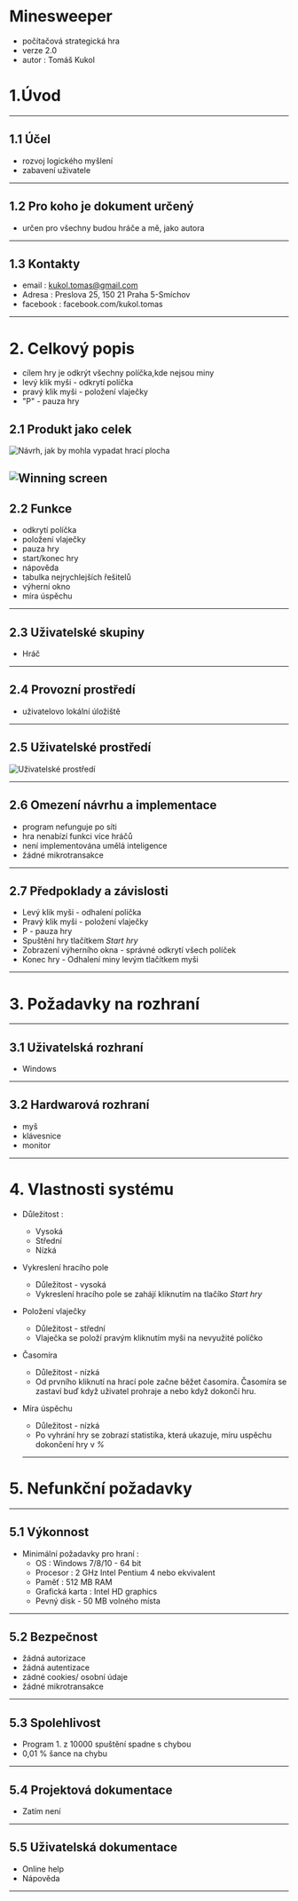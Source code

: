 # Minesweeper
- počítačová strategická hra
- verze 2.0
- autor : Tomáš Kukol

# 1.Úvod
------------------------------------------

## 1.1 Účel
- rozvoj logického myšlení 
- zabavení uživatele 
------------------------------------------

## 1.2 Pro koho je dokument určený
- určen pro všechny budou hráče a mě, jako autora
------------------------------------------

## 1.3 Kontakty
- email : kukol.tomas@gmail.com
- Adresa : Preslova 25, 150 21 Praha 5-Smíchov
- facebook : facebook.com/kukol.tomas
------------------------------------------
# 2. Celkový popis
- cílem hry je odkrýt všechny políčka,kde nejsou miny
- levý klik myši - odkrytí políčka
- pravý klik myši - položení vlaječky
- "P" - pauza hry

## 2.1 Produkt jako celek
![Návrh, jak by mohla vypadat hrací plocha](https://github.com/KukolTomas/Minesweeper/blob/master/minesweeper%20hrac%C3%AD%20plocha.png)


![Winning screen](https://github.com/KukolTomas/Minesweeper/blob/master/n%C4%9Bco%20jako%20winning%20screen.png)
------------------------------------------

## 2.2 Funkce
- odkrytí políčka
- položení vlaječky
- pauza hry
- start/konec hry
- nápověda
- tabulka nejrychlejších řešitelů
- výherní okno
- míra úspěchu
------------------------------------------

## 2.3 Uživatelské skupiny
- Hráč
------------------------------------------

## 2.4 Provozní prostředí
- uživatelovo lokální úložiště
------------------------------------------

## 2.5 Uživatelské prostředí
![Uživatelské prostředí](https://github.com/KukolTomas/Minesweeper/blob/master/minesweeper%20hrac%C3%AD%20plocha.png)

------------------------------------------

## 2.6 Omezení návrhu a implementace
- program nefunguje po síti
- hra nenabízí funkci více hráčů
- není implementována umělá inteligence
- žádné mikrotransakce
------------------------------------------

## 2.7 Předpoklady a závislosti
- Levý klik myši - odhalení políčka
- Pravý klik myši - položení vlaječky
- P - pauza hry
- Spuštění hry tlačítkem _Start hry_
- Zobrazení výherního okna - správné odkrytí všech políček
- Konec hry - Odhalení miny levým tlačítkem myši
------------------------------------------

# 3. Požadavky na rozhraní
------------------------------------------

## 3.1 Uživatelská rozhraní
- Windows
------------------------------------------

## 3.2 Hardwarová rozhraní
- myš
- klávesnice
- monitor
------------------------------------------

# 4. Vlastnosti systému
- Důležitost :
  - Vysoká
  - Střední
  - Nízká
 
- Vykreslení hracího pole
  - Důležitost - vysoká
  - Vykreslení hracího pole se zahájí kliknutím na tlačíko _Start hry_
  
- Položení vlaječky
  - Důležitost - střední
  - Vlaječka se položí pravým kliknutím myši na nevyužité políčko
  
- Časomíra
  - Důležitost - nízká
  - Od prvního kliknutí na hrací pole začne běžet časomíra. Časomíra se zastaví buď když uživatel prohraje a nebo když dokončí hru.

- Míra úspěchu
  - Důležitost - nízká
  - Po vyhrání hry se zobrazí statistika, která ukazuje, míru uspěchu dokončení hry v _%_
  ------------------------------------------
  
# 5. Nefunkční požadavky
------------------------------------------

## 5.1 Výkonnost
- Minimální požadavky pro hraní : 
  - OS : Windows 7/8/10 - 64 bit
  - Procesor : 2 GHz Intel Pentium 4 nebo ekvivalent
  - Paměť : 512 MB RAM
  - Grafická karta : Intel HD graphics
  - Pevný disk - 50 MB volného místa
------------------------------------------

## 5.2 Bezpečnost
- žádná autorizace
- žádná autentizace
- zádné cookies/ osobní údaje
- žádné mikrotransakce
------------------------------------------

## 5.3 Spolehlivost
- Program 1. z 10000 spuštění spadne s chybou
- 0,01 % šance na chybu
------------------------------------------

## 5.4 Projektová dokumentace
- Zatím není
------------------------------------------

## 5.5 Uživatelská dokumentace
- Online help
- Nápověda
------------------------------------------



  
  






